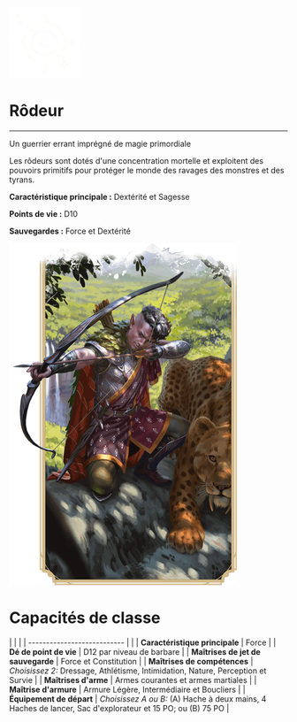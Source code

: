 <div class="icon-container">
  <img src="../_media/classes/rodeur.png" alt="Rôdeur" class="icon-title" data-no-zoom />

# Rôdeur <!-- {docsify-ignore} -->

</div>

---

<div class="bloc-pres">
<div class="bloc-texte">
  <div class="pres">
    <p>Un guerrier errant imprégné de magie primordiale</p>
  </div>
  <div class="texte">
    <p>Les rôdeurs sont dotés d'une concentration mortelle et exploitent des pouvoirs primitifs pour protéger le monde des ravages des monstres et des tyrans.</p>
    <div class="summary">
      <p><strong>Caractéristique principale :</strong> Dextérité et Sagesse</p>
      <p><strong>Points de vie :</strong> D10</p>
      <p><strong>Sauvegardes :</strong> Force et Dextérité</p>
    </div>
  </div>
  </div>
  <img src="../_media/classes/pres-rodeur.png" alt="Rôdeur" class="img-pres" data-no-zoom />
</div>

# Capacités de classe
| | |
| --------------------------- | |
| **Caractéristique principale** | Force |
| **Dé de point de vie** | D12 par niveau de barbare |
| **Maîtrises de jet de sauvegarde** | Force et Constitution |
| **Maîtrises de compétences** | *Choisissez 2:* Dressage, Athlétisme, Intimidation, Nature, Perception et Survie |
| **Maîtrises d'arme** | Armes courantes et armes martiales |
| **Maîtrise d'armure** | Armure Légère, Intermédiaire et Boucliers |
| **Équipement de départ** | *Choisissez A ou B:* (A) Hache à deux mains, 4 Haches de lancer, Sac d'explorateur et 15 PO; ou (B) 75 PO |